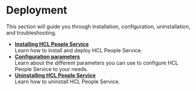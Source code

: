 # Deployment

This section will guide you through installation, configuration, uninstallation, and troubleshooting.

- **[Installing HCL People Service](./installation.md)**<br>
Learn how to install and deploy HCL People Service.
- **[Configuration parameters](./configuration)**<br>
Learn about the different parameters you can use to configure HCL People Service to your needs.
- **[Uninstalling HCL People Service](./uninstallation.md)**<br>
Learn how to uninstall HCL People Service.
